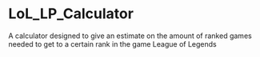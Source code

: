 # LoL_LP_Calculator
A calculator designed to give an estimate on the amount of ranked games needed to get to a certain rank in the game League of Legends
